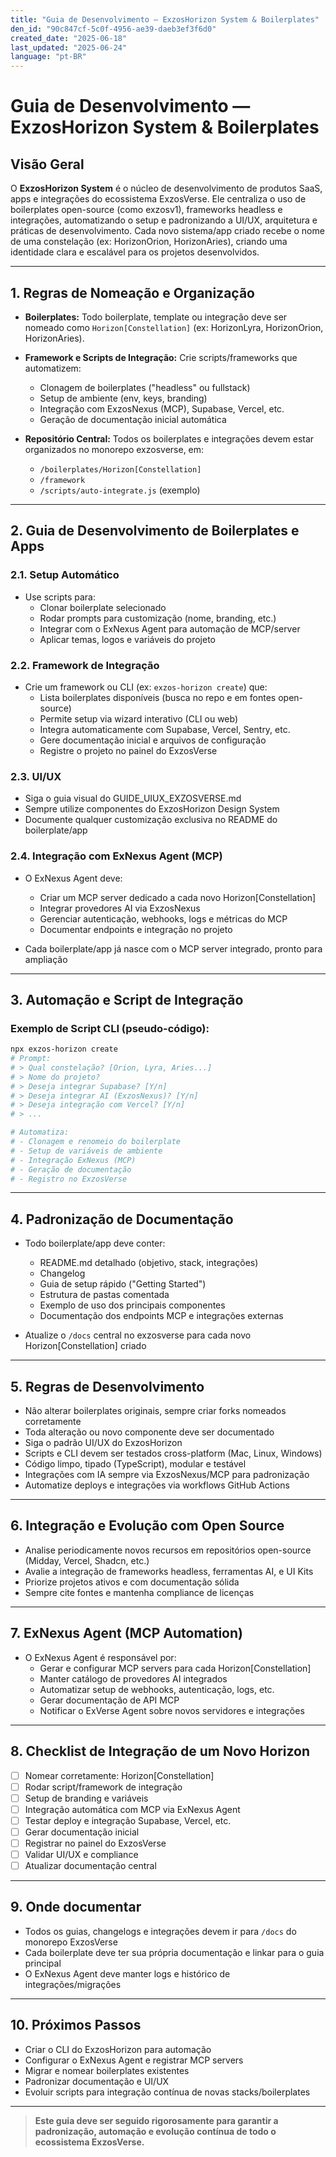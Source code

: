 ```yaml
---
title: "Guia de Desenvolvimento — ExzosHorizon System & Boilerplates"
den_id: "90c847cf-5c0f-4956-ae39-daeb3ef3f6d0"
created_date: "2025-06-18"
last_updated: "2025-06-24"
language: "pt-BR"
---
```


# Guia de Desenvolvimento — ExzosHorizon System & Boilerplates

## Visão Geral

O **ExzosHorizon System** é o núcleo de desenvolvimento de produtos SaaS, apps e integrações do ecossistema ExzosVerse. Ele centraliza o uso de boilerplates open-source (como exzosv1), frameworks headless e integrações, automatizando o setup e padronizando a UI/UX, arquitetura e práticas de desenvolvimento.
Cada novo sistema/app criado recebe o nome de uma constelação (ex: HorizonOrion, HorizonAries), criando uma identidade clara e escalável para os projetos desenvolvidos.

---

## 1. **Regras de Nomeação e Organização**

* **Boilerplates:**
  Todo boilerplate, template ou integração deve ser nomeado como `Horizon[Constellation]` (ex: HorizonLyra, HorizonOrion, HorizonAries).

* **Framework e Scripts de Integração:**
  Crie scripts/frameworks que automatizem: 
  * Clonagem de boilerplates ("headless" ou fullstack)
  * Setup de ambiente (env, keys, branding)
  * Integração com ExzosNexus (MCP), Supabase, Vercel, etc.
  * Geração de documentação inicial automática

* **Repositório Central:**
  Todos os boilerplates e integrações devem estar organizados no monorepo exzosverse, em: 
  * `/boilerplates/Horizon[Constellation]`
  * `/framework`
  * `/scripts/auto-integrate.js` (exemplo)

---

## 2. **Guia de Desenvolvimento de Boilerplates e Apps**

### 2.1. Setup Automático

* Use scripts para: 
  * Clonar boilerplate selecionado
  * Rodar prompts para customização (nome, branding, etc.)
  * Integrar com o ExNexus Agent para automação de MCP/server
  * Aplicar temas, logos e variáveis do projeto

### 2.2. Framework de Integração

* Crie um framework ou CLI (ex: `exzos-horizon create`) que: 
  * Lista boilerplates disponíveis (busca no repo e em fontes open-source)
  * Permite setup via wizard interativo (CLI ou web)
  * Integra automaticamente com Supabase, Vercel, Sentry, etc.
  * Gere documentação inicial e arquivos de configuração
  * Registre o projeto no painel do ExzosVerse

### 2.3. UI/UX

* Siga o guia visual do GUIDE_UIUX_EXZOSVERSE.md
* Sempre utilize componentes do ExzosHorizon Design System
* Documente qualquer customização exclusiva no README do boilerplate/app

### 2.4. Integração com ExNexus Agent (MCP)

* O ExNexus Agent deve: 
  * Criar um MCP server dedicado a cada novo Horizon[Constellation]
  * Integrar provedores AI via ExzosNexus
  * Gerenciar autenticação, webhooks, logs e métricas do MCP
  * Documentar endpoints e integração no projeto

* Cada boilerplate/app já nasce com o MCP server integrado, pronto para ampliação

---

## 3. **Automação e Script de Integração**

### Exemplo de Script CLI (pseudo-código):

```bash
npx exzos-horizon create
# Prompt:
# > Qual constelação? [Orion, Lyra, Aries...]
# > Nome do projeto?
# > Deseja integrar Supabase? [Y/n]
# > Deseja integrar AI (ExzosNexus)? [Y/n]
# > Deseja integração com Vercel? [Y/n]
# > ...

# Automatiza:
# - Clonagem e renomeio do boilerplate
# - Setup de variáveis de ambiente
# - Integração ExNexus (MCP)
# - Geração de documentação
# - Registro no ExzosVerse
```

---

## 4. **Padronização de Documentação**

* Todo boilerplate/app deve conter: 
  * README.md detalhado (objetivo, stack, integrações)
  * Changelog
  * Guia de setup rápido ("Getting Started")
  * Estrutura de pastas comentada
  * Exemplo de uso dos principais componentes
  * Documentação dos endpoints MCP e integrações externas

* Atualize o `/docs` central no exzosverse para cada novo Horizon[Constellation] criado

---

## 5. **Regras de Desenvolvimento**

* Não alterar boilerplates originais, sempre criar forks nomeados corretamente
* Toda alteração ou novo componente deve ser documentado
* Siga o padrão UI/UX do ExzosHorizon
* Scripts e CLI devem ser testados cross-platform (Mac, Linux, Windows)
* Código limpo, tipado (TypeScript), modular e testável
* Integrações com IA sempre via ExzosNexus/MCP para padronização
* Automatize deploys e integrações via workflows GitHub Actions

---

## 6. **Integração e Evolução com Open Source**

* Analise periodicamente novos recursos em repositórios open-source (Midday, Vercel, Shadcn, etc.)
* Avalie a integração de frameworks headless, ferramentas AI, e UI Kits
* Priorize projetos ativos e com documentação sólida
* Sempre cite fontes e mantenha compliance de licenças

---

## 7. **ExNexus Agent (MCP Automation)**

* O ExNexus Agent é responsável por: 
  * Gerar e configurar MCP servers para cada Horizon[Constellation]
  * Manter catálogo de provedores AI integrados
  * Automatizar setup de webhooks, autenticação, logs, etc.
  * Gerar documentação de API MCP
  * Notificar o ExVerse Agent sobre novos servidores e integrações

---

## 8. **Checklist de Integração de um Novo Horizon**

- [ ] Nomear corretamente: Horizon[Constellation]
- [ ] Rodar script/framework de integração
- [ ] Setup de branding e variáveis
- [ ] Integração automática com MCP via ExNexus Agent
- [ ] Testar deploy e integração Supabase, Vercel, etc.
- [ ] Gerar documentação inicial
- [ ] Registrar no painel do ExzosVerse
- [ ] Validar UI/UX e compliance
- [ ] Atualizar documentação central

---

## 9. **Onde documentar**

* Todos os guias, changelogs e integrações devem ir para `/docs` do monorepo ExzosVerse
* Cada boilerplate deve ter sua própria documentação e linkar para o guia principal
* O ExNexus Agent deve manter logs e histórico de integrações/migrações

---

## 10. **Próximos Passos**

* Criar o CLI do ExzosHorizon para automação
* Configurar o ExNexus Agent e registrar MCP servers
* Migrar e nomear boilerplates existentes
* Padronizar documentação e UI/UX
* Evoluir scripts para integração contínua de novas stacks/boilerplates

---

> **Este guia deve ser seguido rigorosamente para garantir a padronização, automação e evolução contínua de todo o ecossistema ExzosVerse.**